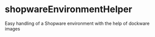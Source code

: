 # shopwareEnvironmentHelper
Easy handling of a Shopware environment with the help of dockware images 
